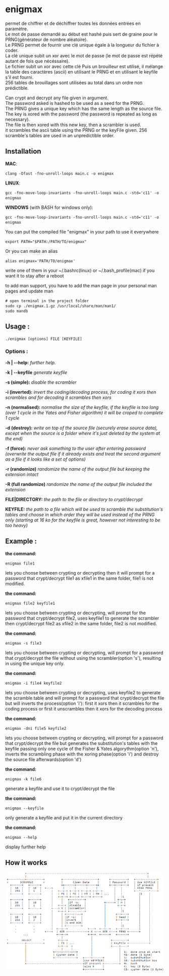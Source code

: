 enigmax
=====
permet de chiffrer et de déchiffrer toutes les données entrées en paramètre.     
Le mot de passe demandé au début est hashé puis sert de graine pour le PRNG(générateur de nombre aléatoire).    
Le PRNG permet de fournir une clé unique égale à la longueur du fichier à coder.    
La clé unique subit un xor avec le mot de passe (le mot de passe est répété autant de fois que nécéssaire).    
Le fichier subit un xor avec cette clé Puis un brouilleur est utilisé, il mélange la table des caractères (ascii) en utilisant le PRNG et en utilisant le keyfile s'il est fourni.    
256 tables de brouillages sont utilisées au total dans un ordre non prédictible.

Can crypt and decrypt any file given in argument.    
The password asked is hashed to be used as a seed for the PRNG.    
The PRNG gives a unique key which has the same length as the source file.    
The key is xored with the password (the password is repeated as long as necessary).    
The file is then xored with this new key, then a scrambler is used.    
it scrambles the ascii table using the PRNG or the keyFile given.
256 scramble's tables are used in an unpredictible order.


## Installation
**MAC**:
```
clang -Ofast -fno-unroll-loops main.c -o enigmax
```

**LINUX**:
```
gcc -fno-move-loop-invariants -fno-unroll-loops main.c -std='c11' -o enigmax
```

**WINDOWS** (with BASH for windows only):
```
gcc -fno-move-loop-invariants -fno-unroll-loops main.c -std='c11' -o enigmax
```

You can put the compiled file "enigmax" in your path to use it everywhere
```
export PATH="$PATH:/PATH/TO/enigmax"
```
Or you can make an alias
```
alias enigmax='PATH/TO/enigmax'
```
write one of them in your ~/.bashrc(linux) or ~/.bash_profile(mac) if you want it to stay after a reboot

to add man support, you have to add the man page in your personal man pages and update man
```
# open terminal in the project folder
sudo cp ./enigmax.1.gz /usr/local/share/man/man1/
sudo mandb
```

## Usage :

```
./enigmax [options] FILE [KEYFILE]
```

### Options :

**-h | --help:**
  *further help.*

**-k | --keyfile**
  *generate keyfile*

**-s (simple):** 
  *disable the scrambler*

**-i (inverted):**
  *invert the coding/decoding process, for coding it xors then scrambles and for decoding it scrambles then xors*

**-n (normalised):**
  *normalise the size of the keyfile, if the keyfile is too long (over 1 cycle in the Yates and Fisher algorithm) it will be croped to complete 1 cycle*

**-d (destroy):**
  *write on top of the source file (securely erase source data), except when the source is a folder where it's just deleted by the system at the end)*

**-f (force):**
  *never ask something to the user after entering password (overwrite the output file if it already exists and treat the second argument as a file if it looks like a set of options)*

**-r (randomize)**
  *randomize the name of the output file but keeping the extension intact*

**-R (full randomize)**
  *randomize the name of the output file included the extension*
  
**FILE|DIRECTORY:**
  *the path to the file or directory to crypt/decrypt*
  
**KEYFILE:**
  *the path to a file which will be used to scramble the substitution's tables and choose in which order they will be used instead of the PRNG only (starting at 16 ko for the keyfile is great, however not interesting to be too heavy)*


## Example :


**the command:**

```
enigmax file1
```

lets you choose between crypting or decrypting then it will prompt for a password that crypt/decrypt file1 as xfile1 in the same folder, file1 is not modified.

**the command:**

```
enigmax file2 keyfile1
```

lets you choose between crypting or decrypting, will prompt for the password that crypt/decrypt file2, uses keyfile1 to generate the scrambler then crypt/decrypt file2 as xfile2 in the same folder, file2 is not modified.

**the command:**

```
enigmax -s file3
```

lets you choose between crypting or decrypting, will prompt for a password that crypt/decrypt the file without using the scrambler(option 's'), resulting in using the unique key only.

**the command:**

```
enigmax -i file4 keyfile2
```

lets you choose between crypting or decrypting, uses keyfile2 to generate the scramble table and will prompt for a password that crypt/decrypt the file but will inverts the process(option 'i'): first it xors then it scrambles for the coding process or first it unscrambles then it xors for the decoding process

**the command:**

```
enigmax -dni file5 keyfile2
```

lets you choose between crypting or decrypting, will prompt for a password that crypt/decrypt the file but generates the substitution's tables with the keyfile passing only one cycle of the Fisher & Yates algorythm(option 'n'), inverts the scrambling phase with the xoring phase(option 'i') and destroy the source file afterwards(option 'd')

**the command:**

```
enigmax -k file6
```

generate a keyfile and use it to crypt/decrypt the file

**the command:**

```
enigmax --keyfile
```

only generate a keyfile and put it in the current directory

**the command:**

```
enigmax --help
```

display further help

## How it works

![representation](representation.PNG "Graphical Representation")
